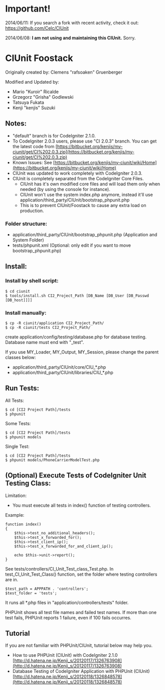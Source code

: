 # Important!

2014/06/11: If you search a fork with recent activity, check it out: https://github.com/Celc/CIUnit

2014/06/08: **I am not using and maintaining this CIUnit.** Sorry.

# CIUnit Foostack

Originally created  by: Clemens "rafsoaken" Gruenberger

Modified and Updated by:

- Mario "Kuroir" Ricalde
- Grzegorz "Grisha" Godlewski
- Tatsuya Fukata
- Kenji "kenjis" Suzuki

## Notes:

- "default" branch is for CodeIgniter 2.1.0.
- To CodeIgniter 2.0.3 users, please use "CI 2.0.3" branch. You can get the latest code from [https://bitbucket.org/kenjis/my-ciunit/get/CI%202.0.3.zip](https://bitbucket.org/kenjis/my-ciunit/get/CI%202.0.3.zip)
- Known Issues: See [https://bitbucket.org/kenjis/my-ciunit/wiki/Home](https://bitbucket.org/kenjis/my-ciunit/wiki/Home)
- CIUnit was updated to work completely with CodeIgniter 2.0.3.
- CIUnit is completely separated from the CodeIgniter Core Files.
  * CIUnit has it's own modified core files and will load them only when needed (by using the console for instance).
  * CIUnit won't use the system index.php anymore, instead it'll use application/third_party/CIUnit/bootstrap_phpunit.php
  * This is to prevent CIUnit/Foostack to cause any extra load on production.

### Folder structure:
- application/third_party/CIUnit/bootstrap_phpunit.php (Application and System Folder)
- tests/phpunit.xml (Optional: only edit if you want to move bootstrap_phpunit.php)

## Install:

### Install by shell script:

	$ cd ciunit
	$ tools/install.sh CI2_Project_Path [DB_Name [DB_User [DB_Passwd [DB_host]]]]

### Install manually:

	$ cp -R ciunit/application CI2_Project_Path/
	$ cp -R ciunit/tests CI2_Project_Path/

create application/config/testing/database.php for database testing.
Database name must end with "_test".

If you use MY_Loader, MY_Output, MY_Session, please change the parent classes below:

- application/third_party/CIUnit/core/CIU_*.php
- application/third_party/CIUnit/libraries/CIU_*.php

## Run Tests:

All Tests:

	$ cd [CI2 Project Path]/tests
	$ phpunit

Some Tests:

	$ cd [CI2 Project Path]/tests
	$ phpunit models

Single Test:

	$ cd [CI2 Project Path]/tests
	$ phpunit models/PhoneCarrierModelTest.php

## (Optional) Execute Tests of CodeIgniter Unit Testing Class:

Limitation:

- You must execute all tests in index() function of testing controllers.

Example:

	function index()
	{
		$this->test_no_additional_headers();
		$this->test_x_forwarded_for();
		$this->test_client_ip();
		$this->test_x_forwarded_for_and_client_ip();

		echo $this->unit->report();
	}

See tests/controllers/CI_Unit_Test_class_Test.php.
In test_CI_Unit_Test_Class() function, set the folder where testing controllers are in.

	$test_path = APPPATH . 'controllers';
	$test_folder = 'tests';

It runs all *.php files in "application/controllers/tests" folder.

PHPUnit shows all test file names and failed test names.
If more than one test fails, PHPUnit reports 1 failure, even if 100 fails occurres.

## Tutorial

If you are not familiar with PHPUnit/CIUnit, tutorial below may help you.

- How to use PHPUnit (CIUnit) with CodeIgniter 2.1.0 [http://d.hatena.ne.jp/Kenji_s/20120117/1326763908](http://d.hatena.ne.jp/Kenji_s/20120117/1326763908)
- Database Testing of CodeIgniter Application with PHPUnit (CIUnit) [http://d.hatena.ne.jp/Kenji_s/20120118/1326848578](http://d.hatena.ne.jp/Kenji_s/20120118/1326848578)